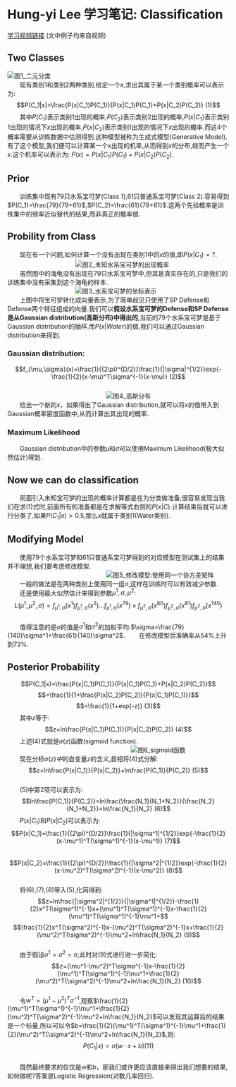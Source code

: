 # Hung-yi Lee 学习笔记: Classification
[学习视频链接](https://www.bilibili.com/video/av48285039/?p=9) (文中例子均来自视频)<br/>
## Two Classes
![图1_二元分类](1.png)<br/>
&emsp;&emsp;现有类别1和类别2两种类别,给定一个$x$,求出其属于某一个类别概率可以表示为:
$$P(C_1|x)=\frac{P(x|C_1)P(C_1)}{P(x|C_1)P(C_1)+P(x|C_2)P(C_2)}        (1)$$
&emsp;&emsp;其中$P(C_1)$表示类别1出现的概率,$P(C_2)$表示类别2出现的概率,$P(x|C_1)$表示类别1出现的情况下$x$出现的概率,$P(x|C_2)$表示类别1出现的情况下$x$出现的概率.而这4个概率需要从训练数据中估测得到.这种模型被称为生成式模型(Generative Model).有了这个模型,我们便可以计算某一个$x$出现的机率,从而得到$x$的分布,继而产生一个$x$.这个机率可以表示为: $P(x)=P(x|C_1)P(C_1)+P(x|C_2)P(C_2)$.
## Prior
&emsp;&emsp;训练集中现有79只水系宝可梦(Class 1),61只普通系宝可梦(Class 2).容易得到$P(C_1)=\frac{79}{79+61}$,$P(C_2)=\frac{61}{79+61}$.这两个先验概率是训练集中的频率近似替代的结果,而非真正的概率值.
## Probility from Class
&emsp;&emsp;现在有一个问题,如何计算一个没有出现在类别1中的$x$的值,即$P(x|C_1)=?$.<br/>
&emsp;&emsp;&emsp;&emsp;&emsp;&emsp;&emsp;&emsp;&emsp;&emsp;&emsp;![图2_未知水系宝可梦的出现概率](2.png)<br/>
&emsp;&emsp;虽然图中的海龟没有出现在79只水系宝可梦中,但其是真实存在的,只是我们的训练集中没有采集到这个海龟的样本.<br/>
&emsp;&emsp;&emsp;&emsp;&emsp;&emsp;&emsp;&emsp;&emsp;&emsp;&emsp;![图3_水系宝可梦的坐标表示](3.png)<br/>
&emsp;&emsp;上图中将宝可梦转化成向量表示,为了简单起见只使用了SP Defense和Defense两个特征组成的向量.我们可以**假设水系宝可梦的Defense和SP Defense是从Gaussian distribution(高斯分布)中得出的**,当前的79个水系宝可梦是基于Gaussian distribution的抽样.而$P(x|Water)$的值,我们可以通过Gaussian distribution来得到.<br/>
### Gaussian distribution:
$$f_{\mu,\sigma}(x)=\frac{1}{(2\pi)^{D/2}}\frac{1}{|\sigma|^{1/2}}exp{-\frac{1}{2}(x-\mu)^T\sigma^{-1}(x-\mu)}        (2)$$<br/>
&emsp;&emsp;&emsp;&emsp;&emsp;&emsp;&emsp;&emsp;&emsp;&emsp;&emsp;&emsp;&emsp;&emsp;&emsp;&emsp;![图4_高斯分布](4.png)<br/>
&emsp;&emsp;给出一个新的$x$，如果得出了Gaussian distribution,就可以将$x$的值带入到Gaussian概率密度函数中,从而计算出其出现的概率.
### Maximum Likelihood
&emsp;&emsp;Gaussian distribution中的参数$\mu$和$\sigma$可以使用Maximum Likelihood(极大似然估计)得到.<br/>
## Now we can do classification
&emsp;&emsp;前面引入未知宝可梦的出现的概率计算都是在为分类做准备,很容易发现当我们在求(1)式时,前面所有的准备都是在求解等式右侧的$P(x|C)$.计算结束后就可以进行分类了,如果$P(C_1|x)>0.5$,那么$x$就属于类别1(Water类别).<br/>
## Modifying Model
&emsp;&emsp;使用79个水系宝可梦和61只普通系宝可梦得到的对应模型在测试集上的结果并不理想,我们要考虑修改模型.<br/>
&emsp;&emsp;&emsp;&emsp;&emsp;&emsp;&emsp;&emsp;&emsp;&emsp;&emsp;&emsp;&emsp;&emsp;&emsp;&emsp;![图5_修改模型:使用同一个协方差矩阵](5.png)<br/>
&emsp;&emsp;一般的做法是在两种类别上使用同一组$\sigma$,这样在训练时可以有效减少参数.
&emsp;&emsp;还是使用最大似然估计来得到参数$\mu^1,\sigma,\mu^2$:
$$L(\mu^1,\mu^2,\sigma)=f_{\mu^1,\sigma}(x^1)f_{\mu^1,\sigma}(x^2)...f_{\mu^1,\sigma}(x^{79}) × f_{\mu^2,\sigma}(x^{80})f_{\mu^2,\sigma}(x^{81})f_{\mu^2,\sigma}(x^{140})$$<br/>
&emsp;&emsp;值得注意的是$\sigma$的值是$\sigma^1$和$\sigma^2$的加权平均:$\sigma=\frac{79}{140}\sigma^1+\frac{61}{140}\sigma^2$.
&emsp;&emsp;在修改模型后准确率从54%上升到73%.
## Posterior Probability
$$P(C_1|x)=\frac{P(x|C_1)P(C_1)}{P(x|C_1)P(C_1)+P(x|C_2)P(C_2)}$$
$$=\frac{1}{1+\frac{P(x|C_2)P(C_2)}{P(x|C_1)P(C_1)}}$$
$$=\frac{1}{1+exp(-z)}      (3)$$
&emsp;&emsp;其中$z$等于:
$$z=ln\frac{P(x|C_1)P(C_1)}{P(x|C_2)P(C_2)}      (4)$$
&emsp;&emsp;上述(4)式就是$\sigma(z)$函数(sigmoid function).<br/>
&emsp;&emsp;&emsp;&emsp;&emsp;&emsp;&emsp;&emsp;&emsp;&emsp;&emsp;&emsp;&emsp;&emsp;&emsp;&emsp;&emsp;&emsp;&emsp;&emsp;![图6_sigmoid函数](6.png)<br/>
&emsp;&emsp;现在分析$\sigma(z)中$的自变量$z$的含义,首相将(4)式分解:
$$z=ln\frac{P(x|C_1)}{P(x|C_2)}+ln\frac{P(C_1)}{P(C_2)}       (5)$$<br/>
&emsp;&emsp;(5)中第2项可以表示为:
$$ln\frac{P(C_1)}{P(C_2)}=ln\frac{\frac{N_1}{N_1+N_2}}{\frac{N_2}{N_1+N_2}}=ln\frac{N_1}{N_2}      (6)$$
&emsp;&emsp;$P(x|C_1)$和$P(x|C_2)$可以表示为:
$$P(x|C_1)=\frac{1}{(2\pi)^{D/2}}\frac{1}{|\sigma^1|^{1/2}}exp{-\frac{1}{2}(x-\mu^1)^T(\sigma^1)^{-1}(x-\mu^1)}      (7)$$<br/>
$$P(x|C_2)=\frac{1}{(2\pi)^{D/2}}\frac{1}{|\sigma^2|^{1/2}}exp{-\frac{1}{2}(x-\mu^2)^T(\sigma^2)^{-1}(x-\mu^2)}      (8)$$<br/>
&emsp;&emsp;将(6),(7),(8)带入(5),化简得到:
$$z=ln\frac{|\sigma^2|^{1/2}}{|\sigma^1|^{1/2}}-\frac{1}{2}x^T(\sigma^1)^{-1}x+(\mu^1)^T(\sigma^1)^{-1}x-\frac{1}{2}(\mu^1)^T(\sigma^1)^{-1}\mu^1+$$
$$\frac{1}{2}x^T(\sigma^2)^{-1}x-(\mu^2)^T(\sigma^2)^{-1}x+\frac{1}{2}(\mu^2)^T(\sigma^2)^{-1}\mu^2+ln\frac{N_1}{N_2}      (9)$$<br/>
&emsp;&emsp;由于假设$\sigma^1=\sigma^2=\sigma$,此时对(9)式进行进一步简化:
$$z=(\mu^1-\mu^2)^T\sigma^{-1}x-\frac{1}{2}(\mu^1)^T(\sigma^1)^{-1}\mu^1+\frac{1}{2}(\mu^2)^T(\sigma^2)^{-1}\mu^2+ln\frac{N_1}{N_2}      (10)$$<br/>
&emsp;&emsp;令$w^T=(\mu^1-\mu^2)^T\sigma^{-1}$,观察$\frac{1}{2}(\mu^1)^T(\sigma^1)^{-1}\mu^1+\frac{1}{2}(\mu^2)^T(\sigma^2)^{-1}\mu^2+ln\frac{N_1}{N_2}$可以发现其运算后的结果是一个标量,所以可以令$b=\frac{1}{2}(\mu^1)^T(\sigma^1)^{-1}\mu^1+\frac{1}{2}(\mu^2)^T(\sigma^2)^{-1}\mu^2+ln\frac{N_1}{N_2}$,则:
$$P(C_1|x)=\sigma(w·x+b)      (11)$$<br/>
&emsp;&emsp;既然最终要求的仅仅是$w$和$b$，那我们或许更应该直接来得出我们想要的结果,如何做呢?答案是Logistic Regression(对数几率回归).